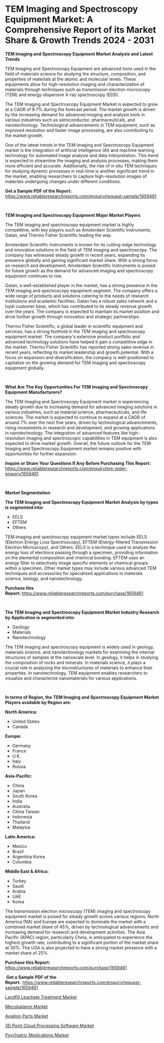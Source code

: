 <p><h1>TEM Imaging and Spectroscopy Equipment Market: A Comprehensive Report of its Market Share & Growth Trends 2024 - 2031</h1></p><p><strong>TEM Imaging and Spectroscopy Equipment Market Analysis and Latest Trends</strong></p>
<p><p>TEM Imaging and Spectroscopy Equipment are advanced tools used in the field of materials science for studying the structure, composition, and properties of materials at the atomic and molecular levels. These equipments allow for high-resolution imaging and characterization of materials through techniques such as transmission electron microscopy (TEM) and energy-dispersive X-ray spectroscopy (EDS).</p><p>The TEM Imaging and Spectroscopy Equipment Market is expected to grow at a CAGR of 8.7% during the forecast period. The market growth is driven by the increasing demand for advanced imaging and analysis tools in various industries such as semiconductor, pharmaceuticals, and nanotechnology. Technological advancements in TEM equipment, such as improved resolution and faster image processing, are also contributing to the market growth.</p><p>One of the latest trends in the TEM Imaging and Spectroscopy Equipment market is the integration of artificial intelligence (AI) and machine learning technology for automated image analysis and data interpretation. This trend is expected to streamline the imaging and analysis processes, making them more efficient and accurate. Additionally, the rise of in situ TEM techniques for studying dynamic processes in real-time is another significant trend in the market, enabling researchers to capture high-resolution images of materials undergoing changes under different conditions.</p></p>
<p><strong>Get a Sample PDF of the Report:&nbsp;</strong> <a href="https://www.reliableresearchreports.com/enquiry/request-sample/1659461">https://www.reliableresearchreports.com/enquiry/request-sample/1659461</a></p>
<p>&nbsp;</p>
<p><strong>TEM Imaging and Spectroscopy Equipment Major Market Players</strong></p>
<p><p>The TEM imaging and spectroscopy equipment market is highly competitive, with key players such as Amsterdam Scientific Instruments, Gatan, and Thermo Fisher Scientific leading the way. </p><p>Amsterdam Scientific Instruments is known for its cutting-edge technology and innovative solutions in the field of TEM imaging and spectroscopy. The company has witnessed steady growth in recent years, expanding its presence globally and gaining significant market share. With a strong focus on research and development, Amsterdam Scientific Instruments is poised for future growth as the demand for advanced imaging and spectroscopy equipment continues to rise.</p><p>Gatan, a well-established player in the market, has a strong presence in the TEM imaging and spectroscopy equipment segment. The company offers a wide range of products and solutions catering to the needs of research institutions and academic facilities. Gatan has a robust sales network and a loyal customer base, which has contributed to its steady revenue growth over the years. The company is expected to maintain its market position and drive further growth through innovation and strategic partnerships.</p><p>Thermo Fisher Scientific, a global leader in scientific equipment and services, has a strong foothold in the TEM imaging and spectroscopy equipment market. The company's extensive product portfolio and advanced technology solutions have helped it gain a competitive edge in the market. Thermo Fisher Scientific has reported strong sales revenue in recent years, reflecting its market leadership and growth potential. With a focus on expansion and diversification, the company is well-positioned to capitalize on the growing demand for TEM imaging and spectroscopy equipment globally.</p></p>
<p>&nbsp;</p>
<p><strong>What Are The Key Opportunities For TEM Imaging and Spectroscopy Equipment Manufacturers?</strong></p>
<p><p>The TEM Imaging and Spectroscopy Equipment market is experiencing steady growth due to increasing demand for advanced imaging solutions in various industries, such as material science, pharmaceuticals, and life sciences. The market is expected to continue to expand at a CAGR of around 7% over the next five years, driven by technological advancements, rising investments in research and development, and growing applications in nanotechnology. The integration of advanced features like high-resolution imaging and spectroscopic capabilities in TEM equipment is also expected to drive market growth. Overall, the future outlook for the TEM Imaging and Spectroscopy Equipment market remains positive with opportunities for further expansion.</p></p>
<p><strong>Inquire or Share Your Questions If Any Before Purchasing This Report:</strong> <a href="https://www.reliableresearchreports.com/enquiry/pre-order-enquiry/1659461">https://www.reliableresearchreports.com/enquiry/pre-order-enquiry/1659461</a></p>
<p>&nbsp;</p>
<p><strong>Market Segmentation</strong></p>
<p><strong>The TEM Imaging and Spectroscopy Equipment Market Analysis by types is segmented into:</strong></p>
<p><ul><li>EELS</li><li>EFTEM</li><li>Others</li></ul></p>
<p><p>TEM imaging and spectroscopy equipment market types include EELS (Electron Energy Loss Spectroscopy), EFTEM (Energy-filtered Transmission Electron Microscopy), and Others. EELS is a technique used to analyze the energy loss of electrons passing through a specimen, providing information on the elemental composition and chemical bonding. EFTEM uses an energy filter to selectively image specific elements or chemical groups within a specimen. Other market types may include various advanced TEM techniques and accessories for specialized applications in materials science, biology, and nanotechnology.</p></p>
<p><strong>Purchase this Report:&nbsp;</strong><a href="https://www.reliableresearchreports.com/purchase/1659461">https://www.reliableresearchreports.com/purchase/1659461</a></p>
<p>&nbsp;</p>
<p><strong>The TEM Imaging and Spectroscopy Equipment Market Industry Research by Application is segmented into:</strong></p>
<p><ul><li>Geology</li><li>Materials</li><li>Nanotechnology</li></ul></p>
<p><p>The TEM imaging and spectroscopy equipment is widely used in geology, materials science, and nanotechnology markets for examining the internal structures of samples at the nanoscale level. In geology, it helps in studying the composition of rocks and minerals. In materials science, it plays a crucial role in analyzing the microstructures of materials to enhance their properties. In nanotechnology, TEM equipment enables researchers to visualize and characterize nanomaterials for various applications.</p></p>
<p>&nbsp;</p>
<p><strong>In terms of Region, the TEM Imaging and Spectroscopy Equipment Market Players available by Region are:</strong></p>
<p>
    <p> <strong> North America: </strong>
        <ul>
            <li>United States</li>
            <li>Canada</li>
        </ul>
        </p> 
    <p> <strong> Europe: </strong>
        <ul>
            <li>Germany</li>
            <li>France</li>
            <li>U.K.</li>
            <li>Italy</li>
            <li>Russia</li>
        </ul>
        </p> 
    <p> <strong> Asia-Pacific: </strong>
        <ul>
            <li>China</li>
            <li>Japan</li>
            <li>South Korea</li>
            <li>India</li>
            <li>Australia</li>
            <li>China Taiwan</li>
            <li>Indonesia</li>
            <li>Thailand</li>
            <li>Malaysia</li>
        </ul>
        </p> 
    <p> <strong> Latin America: </strong>
        <ul>
            <li>Mexico</li>
            <li>Brazil</li>
            <li>Argentina Korea</li>
            <li>Colombia</li>
        </ul>
        </p> 
    <p> <strong> Middle East & Africa: </strong>
        <ul>
            <li>Turkey</li>
            <li>Saudi</li>
            <li>Arabia</li>
            <li>UAE</li>
            <li>Korea</li>
        </ul>
    </p>
    </p>
<p><p>The transmission electron microscopy (TEM) imaging and spectroscopy equipment market is poised for steady growth across various regions. North America (NA) and Europe are expected to dominate the market with a combined market share of 45%, driven by technological advancements and increasing demand for research and development activities. The Asia Pacific (APAC) region, particularly China, is anticipated to experience the highest growth rate, contributing to a significant portion of the market share at 30%. The USA is also projected to have a strong market presence with a market share of 25%.</p></p>
<p><strong>Purchase this Report: </strong><a href="https://www.reliableresearchreports.com/purchase/1659461">https://www.reliableresearchreports.com/purchase/1659461</a></p>
<p>&nbsp;<strong>Get a Sample PDF of the Report:&nbsp;&nbsp;</strong><a href="https://www.reliableresearchreports.com/enquiry/request-sample/1659461">https://www.reliableresearchreports.com/enquiry/request-sample/1659461</a></p>
<p><strong></strong></p>
<p><p><a href="https://medium.com/p/a03c1bd5efb2/edit">Landfill Leachate Treatment Market</a></p><p><a href="https://medium.com/p/79dd811a5d9e/edit">Mecobalamin Market</a></p><p><a href="https://medium.com/p/d66ea6f4fcdf/edit">Aviation Parts Market</a></p><p><a href="https://medium.com/p/8e2f777d785e/edit">3D Point Cloud Processing Software Market</a></p><p><a href="https://medium.com/p/6c4302f32383/edit">Psychiatric Medications Market</a></p></p>